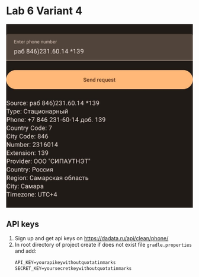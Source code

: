 # Lab 6 Variant 4

![screenshot](./screenshots/1.jpg)

## API keys
1. Sign up and get api keys on https://dadata.ru/api/clean/phone/
2. In root directory of project create if does not exist file `gradle.properties` and add:
    ```
    API_KEY=yourapikeywithoutquotatinmarks
    SECRET_KEY=yoursecretkeywithoutquotatinmarks
    ```